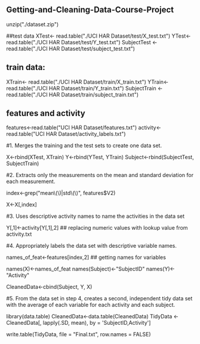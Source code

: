 ## Getting-and-Cleaning-Data-Course-Project

unzip("./dataset.zip")

##test data
XTest<- read.table("./UCI HAR Dataset/test/X_test.txt")
YTest<- read.table("./UCI HAR Dataset/test/Y_test.txt")
SubjectTest <-read.table("./UCI HAR Dataset/test/subject_test.txt")

## train data:
XTrain<- read.table("./UCI HAR Dataset/train/X_train.txt")
YTrain<- read.table("./UCI HAR Dataset/train/Y_train.txt")
SubjectTrain <-read.table("./UCI HAR Dataset/train/subject_train.txt")

## features and activity
features<-read.table("UCI HAR Dataset/features.txt")
activity<-read.table("UCI HAR Dataset/activity_labels.txt")


#1. Merges the training and the test sets to create one data set.

X<-rbind(XTest, XTrain)
Y<-rbind(YTest, YTrain)
Subject<-rbind(SubjectTest, SubjectTrain)

#2. Extracts only the measurements on the mean and standard deviation for each measurement.

index<-grep("mean\\(\\)|std\\(\\)", features$V2)

X<-X[,index]

#3. Uses descriptive activity names to name the activities in the data set

Y[,1]<-activity[Y[,1],2] ## replacing numeric values with lookup value from activity.txt


#4. Appropriately labels the data set with descriptive variable names.

names_of_feat<-features[index,2] ## getting names for variables

names(X)<-names_of_feat
names(Subject)<-"SubjectID"
names(Y)<-"Activity"

CleanedData<-cbind(Subject, Y, X)

#5. From the data set in step 4, creates a second, independent tidy data set with the average of each variable for each activity and each subject.

library(data.table)
CleanedData<-data.table(CleanedData)
TidyData <- CleanedData[, lapply(.SD, mean), by = 'SubjectID,Activity']

write.table(TidyData, file = "Final.txt", row.names = FALSE)
